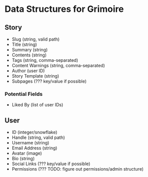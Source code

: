 # Data Structures for Grimoire

## Story
- Slug (string, valid path)
- Title (string)
- Summary (string)
- Contents (string)
- Tags (string, comma-separated)
- Content Warnings (string, comma-separated)
- Author (user ID)
- Story Template (string)
- Subpages (??? key/value if possible)

### Potential Fields
- Liked By (list of user IDs)

## User
- ID (integer/snowflake)
- Handle (string, valid path)
- Username (string)
- Email Address (string)
- Avatar (image)
- Bio (string)
- Social Links (??? key/value if possible)
- Permissions (??? TODO: figure out permissions/admin structure)